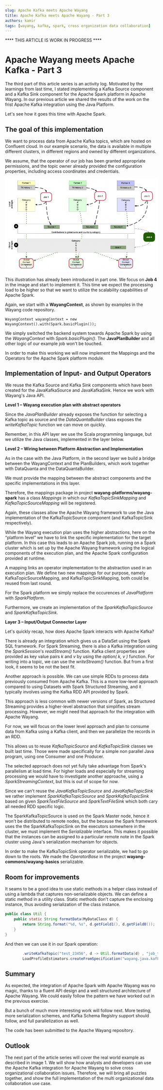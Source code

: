 ```yaml
---
slug: Apache Kafka meets Apache Wayang
title: Apache Kafka meets Apache Wayang - Part 3
authors: kamir
tags: [wayang, kafka, spark, cross organization data collaboration]
---
```


**** THIS ARTICLE IS WORK IN PROGRESS ****

# Apache Wayang meets Apache Kafka - Part 3

The third part of this article series is an activity log. 
Motivated by the learnings from last time, I stated implementing a Kafka Source component and a Kafka Sink component for the Apache Spark platform in Apache Wayang.
In our previous article we shared the results of the work on the frist Apache Kafka integration using the Java Platform. 

Let's see how it goes this time with Apache Spark.

## The goal of this implementation

We want to process data from Apache Kafka topics, which are hosted on Confluent cloud.
In our example scenario, the data is available in multiple different clusters, in different regions and owned by different organizations.

We assume, that the operator of our job has been granted appropriate permissions, and the topic owner already provided the configuration properties, including access coordinates and credentials.

![images/image-1.png](images/image-1.png)

This illustration has already been introduced in part one. 
We focus on **Job 4** in the image and start to implement it. 
This time we expect the processing load to be higher so that we want to utilize the scalability capabilities of Apache Spark. 

Again, we start with a **WayangContext**, as shown by examples in the Wayang code repository.

```
WayangContext wayangContext = new WayangContext().with(Spark.basicPlugin());
```
We simply switched the backend system towards Apache Spark by using the _WayangContext_ with _Spark.basicPlugin()_.
The **JavaPlanBuilder** and all other logic of our example job won't be touched.

In order to make this working we will now implement the Mappings and the Operators for the Apache Spark platform module.

## Implementation of Input- and Output Operators

We reuse the Kafka Source and Kafka Sink components which have been created for the JavaKafkaSource and JavaKafkaSink.
Hence we work with Wayang's Java API.

**Level 1 – Wayang execution plan with abstract operators**

Since the _JavaPlanBuilder_ already exposes the function for selecting a Kafka topic as source
and the _DataQuantaBuilder_ class exposes the _writeKafkaTopic_ function we can move on quickly. 

Remember, in this API layer we use the Scala programming language, but we utilize the Java classes, implemented in the layer below.

**Level 2 – Wiring between Platform Abstraction and Implementation**

As in the case with the Java Platform, in the second layer we build a bridge between the WayangContext and the PlanBuilders, which work together with DataQuanta and the DataQuantaBuilder.

We must provide the mapping between the abstract components and the specific implementations in this layer.

Therefore, the mappings package in project **wayang-platforms/wayang-spark** has a class _Mappings_ in which 
our _KafkaTopicSinkMapping_ and _KafkaTopicSourceMapping_ will be registered.

Again, these classes allow the Apache Wayang framework to use the Java implementation of the KafkaTopicSource component (and KafkaTopicSink respectively). 

While the Wayang execution plan uses the higher abstractions, here on the “platform level” we have to link the specific implementation for the target platform. 
In this case this leads to an Apache Spark job, running on a Spark cluster which is set up by the Apache Wayang framework using the logical components of the execution plan, and the Apache Spark configuration provided at runtime.

A mapping links an operator implementation to the abstraction used in an execution plan. 
We define two new mappings for our purpose, namely KafkaTopicSourceMapping, and KafkaTopicSinkMapping, both could be reused from last round.

For the Spark platform we simply replace the occurences of _JavaPlatform_ with _SparkPlatform_.

Furthermore, we create an implementation of the _SparkKafkaTopicSource_ and _SparkKafkaTopicSink_.

**Layer 3 – Input/Output Connector Layer**

Let's quickly recap, how does Apache Spark interacts with Apache Kafka? 

There is already an integration which gives us a DataSet using the Spark SQL framework. 
For Spark Streaming, there is also a Kafka integration using the _SparkSession_'s _readStream()_ function.
Kafka client properties are provided as key value pairs _k_ and _v_ by using the _option( k, v )_ function.
For writing into a topic, we can use the _writeStream()_ function.
But from a first look, it seems to be not the best fit. 

Another approach is possible. 
We can use simple RDDs to process data previously consumed from Apache Kafka.
This is a more low-level approach compared to using Datasets with Spark Structured Streaming, 
and it typically involves using the Kafka RDD API provided by Spark. 

This approach is less common with newer versions of Spark, as Structured Streaming provides a higher-level abstraction that simplifies stream processing. 
However, we might need that approach for the integration with Apache Wayang. 

For now, we will focus on the lower level approach and plan to consume data from Kafka using a Kafka client, and then
we parallelize the records in an RDD.

This allows us to reuse _KafkaTopicSource_ and _KafkaTopicSink_ classes we built last time. 
Those were made specifically for a simple non parallel Java program, using one Consumer and one Producer.

The selected approach does not yet fully take advantage from Spark's parallelism at load time. 
For higher loads and especially for streaming processing we would have to investigate another approache, using a _SparkStreamingContext_, but this is out of scope for now.

Since we can't reuse the _JavaKafkaTopicSource_ and _JavaKafkaTopicSink_ we rather implement _SparkKafkaTopicSource_ and _SparkKafkaTopicSink_ based on given _SparkTextFileSource_ and _SparkTextFileSink_ which both cary all needed RDD specific logic.

The SparkKafkaTopicSource is used on the Spark Master node, hence it won't be distributed to remote nodes, but the
because the Spark framework uses the the SparkKafkaTopicSink on the executors somewhere in the cluster, we must implement the _Serializable_ interface.
This makes it possible that the instances can be assigned to a particular remote note in the Spark cluster using Java's serialization mechanism for objects.

In order to make the KafkaTopicSink operator serializable, we had to go down to the roots. We made the _OperatorBase_ in the project **wayang-commons/wayang-basics** serializable.

## Room for improvements
It seams to be a good idea to use static methods in a helper class instead of using a lambda that captures non-serializable objects.
We can define a static method in a utility class. 
Static methods don't capture the enclosing instance, thus avoiding serialization of the class instance.

```java
public class Util {
    public static String formatData(MyDataClass d) {
        return String.format("%d, %s", d.getField1(), d.getField0());
    }
}
```

And then we can use it in our Spark operation:

```java
        .writeKafkaTopic("test_23456", d -> Util.formatData(d) , "job_test_2",
        LoadProfileEstimators.createFromSpecification("wayang.java.kafkatopicsink.load", configuration) );
```
## Summary
As expected, the integration of Apache Spark with Apache Wayang was no magic, thanks to a fluent API design and a well structured architecture of Apache Wayang.
We could easily follow the pattern we have worked out in the previous exercise.

But a bunch of much more interesting work will follow next.
More testing, more serialization schemes, and Kafka Schema Registry support should follow, and full parallelization as well.

The code has been submitted to the Apache Wayang repository.


## Outlook
The next part of the article series will cover the real world example as described in image 1.
We will show how analysts and developers can use the Apache Kafka integration for Apache Wayang to solve cross organizational collaboration issues.
Therefore, we will bring all puzzles together, and show the full implementation of the multi organizational data collaboration use case.




